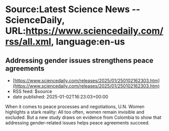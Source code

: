 # Source:Latest Science News -- ScienceDaily, URL:https://www.sciencedaily.com/rss/all.xml, language:en-us

## Addressing gender issues strengthens peace agreements
 - [https://www.sciencedaily.com/releases/2025/01/250102162303.htm](https://www.sciencedaily.com/releases/2025/01/250102162303.htm)
 - RSS feed: $source
 - date published: 2025-01-02T16:23:03+00:00

When it comes to peace processes and negotiations, U.N. Women highlights a stark reality: All too often, women remain invisible and excluded. But a new study draws on evidence from Colombia to show that addressing gender-related issues helps peace agreements succeed.

